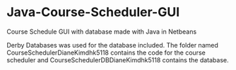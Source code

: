 # Java-Course-Scheduler-GUI

Course Schedule GUI with database made with Java in Netbeans

Derby Databases was used for the database included.
The folder named CourseSchedulerDianeKimdhk5118 contains the code for the course scheduler and CourseSchedulerDBDianeKimdhk5118 contains the database.

